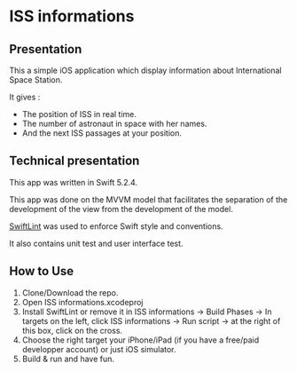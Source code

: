 # ISS informations

## Presentation

This a simple iOS application which display information about International Space Station. 

It gives : 
- The position of ISS in real time.
- The number of astronaut in space with her names.
- And the next ISS passages at your position.

## Technical presentation

This app was written in Swift 5.2.4.

This app was done on the MVVM model that facilitates the separation of the development of the view from the development of the model.

[SwiftLint](https://github.com/realm/SwiftLint) was used to enforce Swift style and conventions.

It also contains unit test and user interface test.

## How to Use

1. Clone/Download the repo.
2. Open ISS informations.xcodeproj
3. Install SwiftLint or remove it in ISS informations -> Build Phases -> In targets on the left, click ISS informations -> Run script -> at the right of this box, click on the cross.
4. Choose the right target your iPhone/iPad (if you have a free/paid developper account) or just iOS simulator.
5. Build & run and have fun.